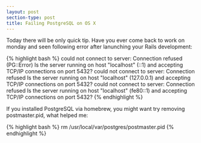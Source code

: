 ```yaml
---
layout: post
section-type: post
title: Failing PostgreSQL on OS X
---
```


Today there will be only quick tip. Have you ever come back to work on monday
and seen following error after lanunching your Rails development:

{% highlight bash %}
could not connect to server: Connection refused (PG::Error)
        Is the server running on host "localhost" (::1) and accepting
        TCP/IP connections on port 5432?
could not connect to server: Connection refused
        Is the server running on host "localhost" (127.0.0.1) and accepting
        TCP/IP connections on port 5432?
could not connect to server: Connection refused
        Is the server running on host "localhost" (fe80::1) and accepting
        TCP/IP connections on port 5432?
{% endhighlight %}


If you installed PostgreSQL via homebrew, you might want try removing postmaster.pid,
what helped me:

{% highlight bash %}
rm /usr/local/var/postgres/postmaster.pid
{% endhighlight %}

